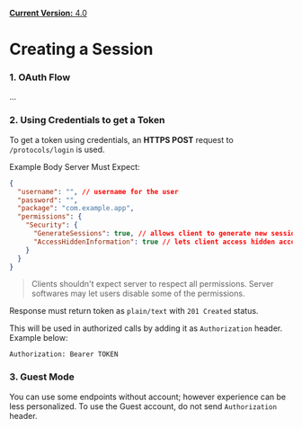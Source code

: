[**Current Version:** 4.0](README.md)

# Creating a Session

### 1. OAuth Flow

...

### 2. Using Credentials to get a Token

To get a token using credentials, an **HTTPS POST** request to `/protocols/login` is used.

Example Body Server Must Expect:
```JSON
{
  "username": "", // username for the user
  "password": "",
  "package": "com.example.app",
  "permissions": {
    "Security": {
      "GenerateSessions": true, // allows client to generate new sessions silently
      "AccessHiddenInformation": true // lets client access hidden account information
    }
  }
}
```

> Clients shouldn't expect server to respect all permissions.
> Server softwares may let users disable some of the permissions.

Response must return token as `plain/text` with `201 Created` status.

This will be used in authorized calls by adding it as `Authorization` header. Example below:

```text
Authorization: Bearer TOKEN
```

### 3. Guest Mode

You can use some endpoints without account; however experience can be less personalized.
To use the Guest account, do not send `Authorization` header.
